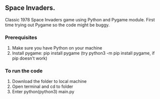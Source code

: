 ## Space Invaders.

Classic 1978 Space Invaders game using Python and Pygame module. First time trying out Pygame so the code might be buggy. 

### Prerequisites 
1) Make sure you have Python on your machine
2) Install pygame: pip install pygame (try python3 -m pip install pygame, if pip doesn't work)

### To run the code
1) Download the folder to local machine
2) Open terminal and cd to folder
3) Enter python(python3) main.py
